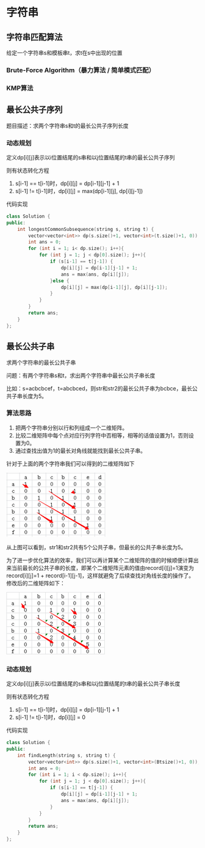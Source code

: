 # 字符串

## 字符串匹配算法

给定一个字符串s和模板串t，求t在s中出现的位置

### Brute-Force Algorithm（暴力算法 / 简单模式匹配）

### KMP算法

## 最长公共子序列

题目描述：求两个字符串s和t的最长公共子序列长度

### 动态规划

定义dp[i][j]表示以i位置结尾的s串和以j位置结尾的t串的最长公共子序列

则有状态转化方程

1. s[i-1] == t[i-1]时，dp[i][j] = dp[i-1][j-1] + 1
2. s[i-1] != t[i-1]时，dp[i][j] = max(dp[i-1][j], dp[i][j-1])

代码实现

```cpp
class Solution {
public:
    int longestCommonSubsequence(string s, string t) {
        vector<vector<int>> dp(s.size()+1, vector<int>(t.size()+1, 0));
        int ans = 0;
        for (int i = 1; i< dp.size(); i++){
            for (int j = 1; j < dp[0].size(); j++){
                if (s[i-1] == t[j-1]) {
                    dp[i][j] = dp[i-1][j-1] + 1;
                    ans = max(ans, dp[i][j]);
                }else {
                    dp[i][j] = max(dp[i-1][j], dp[i][j-1]);
                }
            }
        }
        return ans;
    }
};
```

## 最长公共子串

求两个字符串的最长公共子串

问题：有两个字符串s和t，求出两个字符串中最长公共子串长度

比如：s=acbcbcef，t=abcbced，则str和str2的最长公共子串为bcbce，最长公共子串长度为5。

### 算法思路

1. 把两个字符串分别以行和列组成一个二维矩阵。
2. 比较二维矩阵中每个点对应行列字符中否相等，相等的话值设置为1，否则设置为0。
3. 通过查找出值为1的最长对角线就能找到最长公共子串。

针对于上面的两个字符串我们可以得到的二维矩阵如下

![common-sub-str](https://raw.githubusercontent.com/muyids/tuchuang/master/common-sub-str.jpeg)

从上图可以看到，str1和str2共有5个公共子串，但最长的公共子串长度为5。

为了进一步优化算法的效率，我们可以再计算某个二维矩阵的值的时候顺便计算出来当前最长的公共子串的长度，即某个二维矩阵元素的值由record[i][j]=1演变为record[i][j]=1 + record[i-1][j-1]，这样就避免了后续查找对角线长度的操作了。修改后的二维矩阵如下：

![common-sub-str2](https://raw.githubusercontent.com/muyids/tuchuang/master/common-sub-str2.jpeg)

### 动态规划

定义dp[i][j]表示以i位置结尾的s串和以j位置结尾的t串的最长公共子串长度

则有状态转化方程

1. s[i-1] == t[i-1]时，dp[i][j] = dp[i-1][j-1] + 1
2. s[i-1] != t[i-1]时，dp[i][j] = 0

代码实现

```cpp
class Solution {
public:
    int findLength(string s, string t) {
        vector<vector<int>> dp(s.size()+1, vector<int>(Btsize()+1, 0));
        int ans = 0;
        for (int i = 1; i < dp.size(); i++){
            for (int j = 1; j < dp[0].size(); j++){
                if (s[i-1] == t[j-1]) {
                    dp[i][j] = dp[i-1][j-1] + 1;
                    ans = max(ans, dp[i][j]);
                }
            }
        }
        return ans;
    }
};
```

